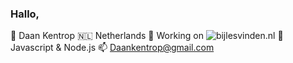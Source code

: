 ### Hallo,

:boy: Daan Kentrop
:netherlands: Netherlands
🔭 Working on ![bijlesvinden.nl](https://bijlesvinden.nl)
🌱 Javascript & Node.js
📫 Daankentrop@gmail.com



